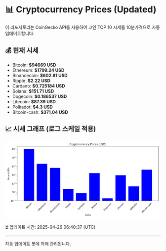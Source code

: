 
# 📊 Cryptocurrency Prices (Updated)

이 리포지토리는 CoinGecko API를 사용하여 코인 TOP 10 시세를 10분가격으로 자동 업데이트합니다.

## 💰 현재 시세
- Bitcoin: **$94669 USD**
- Ethereum: **$1799.24 USD**
- Binancecoin: **$602.81 USD**
- Ripple: **$2.22 USD**
- Cardano: **$0.725184 USD**
- Solana: **$151.71 USD**
- Dogecoin: **$0.186537 USD**
- Litecoin: **$87.39 USD**
- Polkadot: **$4.3 USD**
- Bitcoin-cash: **$371.04 USD**

## 📈 시세 그래프 (로그 스케일 적용)
![Crypto Prices](crypto_prices.png)

⏳ 업데이트 시간: 2025-04-26 06:40:37 (UTC)

---
자동 업데이트 봇에 의해 관리됩니다.

